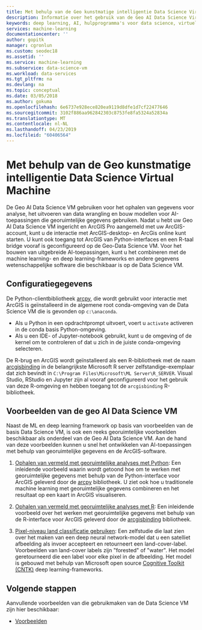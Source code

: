 ```yaml
---
title: Met behulp van de Geo kunstmatige intelligentie Data Science Virtual Machine - Azure | Microsoft Docs
description: Informatie over het gebruik van de Geo AI Data Science Virtual Machine voor het analyseren van gegevens en bouw modellen op basis van georuimtelijke gegevens.
keywords: deep learning, AI, hulpprogramma's voor data science, virtuele machine voor datatechnologie, georuimtelijke analyses
services: machine-learning
documentationcenter: ''
author: gopitk
manager: cgronlun
ms.custom: seodec18
ms.assetid: ''
ms.service: machine-learning
ms.subservice: data-science-vm
ms.workload: data-services
ms.tgt_pltfrm: na
ms.devlang: na
ms.topic: conceptual
ms.date: 03/05/2018
ms.author: gokuma
ms.openlocfilehash: 6e6737e928ece820ea9119d8dfe1d7cf22477646
ms.sourcegitcommit: 3102f886aa962842303c8753fe8fa5324a52834a
ms.translationtype: MT
ms.contentlocale: nl-NL
ms.lasthandoff: 04/23/2019
ms.locfileid: "60406564"
---
```

# <a name="using-the-geo-artificial-intelligence-data-science-virtual-machine"></a>Met behulp van de Geo kunstmatige intelligentie Data Science Virtual Machine

De Geo AI Data Science VM gebruiken voor het ophalen van gegevens voor analyse, het uitvoeren van data wrangling en bouw modellen voor AI-toepassingen die georuimtelijke gegevens gebruiken. Nadat u hebt uw Geo AI Data Science VM ingericht en ArcGIS Pro aangemeld met uw ArcGIS-account, kunt u de interactie met ArcGIS-desktop- en ArcGis online kunt starten. U kunt ook toegang tot ArcGIS van Python-interfaces en een R-taal bridge vooraf is geconfigureerd op de Geo-Data Science VM. Voor het bouwen van uitgebreide AI-toepassingen, kunt u het combineren met de machine learning- en deep learning-frameworks en andere gegevens wetenschappelijke software die beschikbaar is op de Data Science VM.  


## <a name="configuration-details"></a>Configuratiegegevens

De Python-clientbibliotheek [arcpy](https://pro.arcgis.com/en/pro-app/arcpy/main/arcgis-pro-arcpy-reference.htm), die wordt gebruikt voor interactie met ArcGIS is geïnstalleerd in de algemene root conda-omgeving van de Data Science VM die is gevonden op ```c:\anaconda```. 

- Als u Python in een opdrachtprompt uitvoert, voert u ```activate``` activeren in de conda basis Python-omgeving. 
- Als u een IDE- of Jupyter-notebook gebruikt, kunt u de omgeving of de kernel om te controleren of dat u zich in de juiste conda-omgeving selecteren. 

De R-brug en ArcGIS wordt geïnstalleerd als een R-bibliotheek met de naam [arcgisbinding](https://github.com/R-ArcGIS/r-bridge) in de belangrijkste Microsoft R server zelfstandige-exemplaar dat zich bevindt in ```C:\Program Files\Microsoft\ML Server\R_SERVER```. Visual Studio, RStudio en Jupyter zijn al vooraf geconfigureerd voor het gebruik van deze R-omgeving en hebben toegang tot de ```arcgisbinding``` R-bibliotheek. 


## <a name="geo-ai-data-science-vm-samples"></a>Voorbeelden van de geo AI Data Science VM

Naast de ML en deep learning framework op basis van voorbeelden van de basis Data Science VM, is ook een reeks georuimtelijke voorbeelden beschikbaar als onderdeel van de Geo AI Data Science VM. Aan de hand van deze voorbeelden kunnen u snel het ontwikkelen van AI-toepassingen met behulp van georuimtelijke gegevens en de ArcGIS-software. 


1. [Ophalen van vermeld met georuimtelijke analyses met Python](https://github.com/Azure/DataScienceVM/blob/master/Notebooks/ArcGIS/Python%20walkthrough%20ArcGIS%20Data%20analysis%20and%20ML.ipynb): Een inleidende voorbeeld waarin wordt getoond hoe om te werken met georuimtelijke gegevens met behulp van de Python-interface voor ArcGIS geleverd door de [arcpy](https://pro.arcgis.com/en/pro-app/arcpy/main/arcgis-pro-arcpy-reference.htm) bibliotheek. U ziet ook hoe u traditionele machine learning met georuimtelijke gegevens combineren en het resultaat op een kaart in ArcGIS visualiseren. 

2. [Ophalen van vermeld met georuimtelijke analyses met R](https://github.com/Azure/DataScienceVM/blob/master/Notebooks/ArcGIS/R%20walkthrough%20ArcGIS%20Data%20analysis%20and%20ML.ipynb): Een inleidende voorbeeld over het werken met georuimtelijke gegevens met behulp van de R-interface voor ArcGIS geleverd door de [arcgisbinding](https://github.com/R-ArcGIS/r-bridge) bibliotheek. 

3. [Pixel-niveau land classificatie gebruiken](https://github.com/Azure/pixel_level_land_classification): Een zelfstudie die laat zien over het maken van een deep neural network-model dat u een satelliet afbeelding als invoer accepteert en retourneert een land-cover-label. Voorbeelden van land-cover labels zijn "forested" of "water". Het model geretourneerd die een label voor elke pixel in de afbeelding. Het model is gebouwd met behulp van Microsoft open source [Cognitive Toolkit (CNTK)](https://www.microsoft.com/en-us/cognitive-toolkit/) deep learning-frameworks. 


## <a name="next-steps"></a>Volgende stappen

Aanvullende voorbeelden van die gebruikmaken van de Data Science VM zijn hier beschikbaar:

* [Voorbeelden](dsvm-samples-and-walkthroughs.md)

